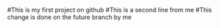 #This is my first project on github
#This is a second line from me 
#This change is done on the future branch by me